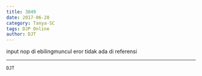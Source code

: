 ```yaml
---
title: 3049
date: 2017-06-20
category: Tanya-SC
tags: DJP Online
author: DJT
---
```


input nop di ebilingmuncul eror tidak ada di referensi

---



`DJT`
